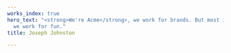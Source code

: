 ```yaml
---
works_index: true
hero_text: "<strong>We're Acme</strong>, we work for brands. But most importantly,
  we work for fun."
title: Joseph Johnston

---
```

<Hero :text="$page.frontmatter.hero_text" />
<WorksList />